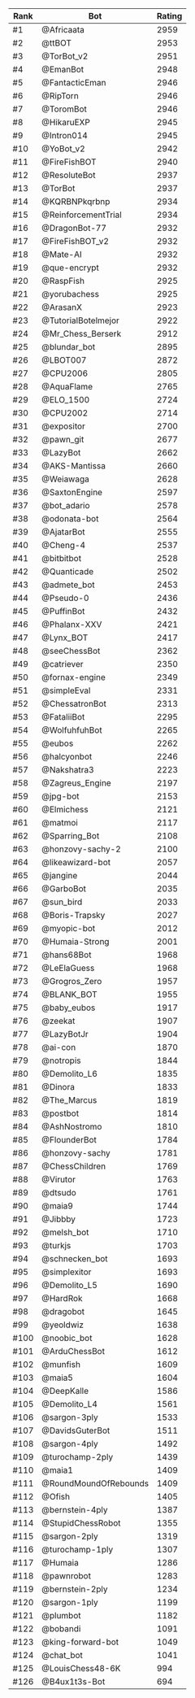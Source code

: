 Rank|Bot|Rating
---|---|---
#1|@Africaata|2959
#2|@ttBOT|2953
#3|@TorBot_v2|2951
#4|@EmanBot|2948
#5|@FantacticEman|2946
#6|@RipTorn|2946
#7|@ToromBot|2946
#8|@HikaruEXP|2945
#9|@Intron014|2945
#10|@YoBot_v2|2942
#11|@FireFishBOT|2940
#12|@ResoluteBot|2937
#13|@TorBot|2937
#14|@KQRBNPkqrbnp|2934
#15|@ReinforcementTrial|2934
#16|@DragonBot-77|2932
#17|@FireFishBOT_v2|2932
#18|@Mate-AI|2932
#19|@que-encrypt|2932
#20|@RaspFish|2925
#21|@yorubachess|2925
#22|@ArasanX|2923
#23|@TutorialBotelmejor|2922
#24|@Mr_Chess_Berserk|2912
#25|@blundar_bot|2895
#26|@LBOT007|2872
#27|@CPU2006|2805
#28|@AquaFlame|2765
#29|@ELO_1500|2724
#30|@CPU2002|2714
#31|@expositor|2700
#32|@pawn_git|2677
#33|@LazyBot|2662
#34|@AKS-Mantissa|2660
#35|@Weiawaga|2628
#36|@SaxtonEngine|2597
#37|@bot_adario|2578
#38|@odonata-bot|2564
#39|@AjatarBot|2555
#40|@Cheng-4|2537
#41|@bitbitbot|2528
#42|@Quanticade|2502
#43|@admete_bot|2453
#44|@Pseudo-0|2436
#45|@PuffinBot|2432
#46|@Phalanx-XXV|2421
#47|@Lynx_BOT|2417
#48|@seeChessBot|2362
#49|@catriever|2350
#50|@fornax-engine|2349
#51|@simpleEval|2331
#52|@ChessatronBot|2313
#53|@FataliiBot|2295
#54|@WolfuhfuhBot|2265
#55|@eubos|2262
#56|@halcyonbot|2246
#57|@Nakshatra3|2223
#58|@Zagreus_Engine|2197
#59|@jpg-bot|2153
#60|@Elmichess|2121
#61|@matmoi|2117
#62|@Sparring_Bot|2108
#63|@honzovy-sachy-2|2100
#64|@likeawizard-bot|2057
#65|@jangine|2044
#66|@GarboBot|2035
#67|@sun_bird|2033
#68|@Boris-Trapsky|2027
#69|@myopic-bot|2012
#70|@Humaia-Strong|2001
#71|@hans68Bot|1968
#72|@LeElaGuess|1968
#73|@Grogros_Zero|1957
#74|@BLANK_BOT|1955
#75|@baby_eubos|1917
#76|@zeekat|1907
#77|@LazyBotJr|1904
#78|@ai-con|1870
#79|@notropis|1844
#80|@Demolito_L6|1835
#81|@Dinora|1833
#82|@The_Marcus|1819
#83|@postbot|1814
#84|@AshNostromo|1810
#85|@FlounderBot|1784
#86|@honzovy-sachy|1781
#87|@ChessChildren|1769
#88|@Virutor|1763
#89|@dtsudo|1761
#90|@maia9|1744
#91|@Jibbby|1723
#92|@melsh_bot|1710
#93|@turkjs|1703
#94|@schnecken_bot|1693
#95|@simplexitor|1693
#96|@Demolito_L5|1690
#97|@HardRok|1668
#98|@dragobot|1645
#99|@yeoldwiz|1638
#100|@noobic_bot|1628
#101|@ArduChessBot|1612
#102|@munfish|1609
#103|@maia5|1604
#104|@DeepKalle|1586
#105|@Demolito_L4|1561
#106|@sargon-3ply|1533
#107|@DavidsGuterBot|1511
#108|@sargon-4ply|1492
#109|@turochamp-2ply|1439
#110|@maia1|1409
#111|@RoundMoundOfRebounds|1409
#112|@Ofish|1405
#113|@bernstein-4ply|1387
#114|@StupidChessRobot|1355
#115|@sargon-2ply|1319
#116|@turochamp-1ply|1307
#117|@Humaia|1286
#118|@pawnrobot|1283
#119|@bernstein-2ply|1234
#120|@sargon-1ply|1199
#121|@plumbot|1182
#122|@bobandi|1091
#123|@king-forward-bot|1049
#124|@chat_bot|1041
#125|@LouisChess48-6K|994
#126|@B4ux1t3s-Bot|694
